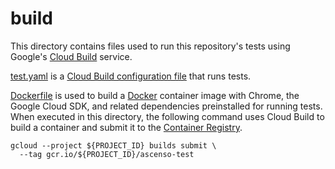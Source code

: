 # build

This directory contains files used to run this repository's tests using Google's
[Cloud Build] service.

[test.yaml](./test.yaml) is a [Cloud Build configuration file] that runs tests.

[Dockerfile](./Dockerfile) is used to build a [Docker] container image with
Chrome, the Google Cloud SDK, and related dependencies preinstalled for running
tests. When executed in this directory, the following command uses Cloud Build
to build a container and submit it to the [Container Registry].

```
gcloud --project ${PROJECT_ID} builds submit \
  --tag gcr.io/${PROJECT_ID}/ascenso-test
```

[Cloud Build]: https://cloud.google.com/build
[Cloud Build configuration file]: https://cloud.google.com/build/docs/build-config-file-schema
[Docker]: https://www.docker.com/
[Container Registry]: https://cloud.google.com/container-registry
